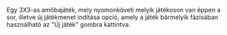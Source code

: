 Egy 3X3-as amőbajáték, mely nyomonköveti melyik játékoson van éppen a sor, illetve új játékmenet indítása opció, amely a játék bármelyik fázisában használható az "Új játék" gombra kattintva.
